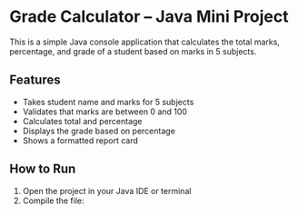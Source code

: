 # Grade Calculator – Java Mini Project

This is a simple Java console application that calculates the total marks, percentage, and grade of a student based on marks in 5 subjects.

## Features

- Takes student name and marks for 5 subjects
- Validates that marks are between 0 and 100
- Calculates total and percentage
- Displays the grade based on percentage
- Shows a formatted report card

## How to Run

1. Open the project in your Java IDE or terminal
2. Compile the file:
